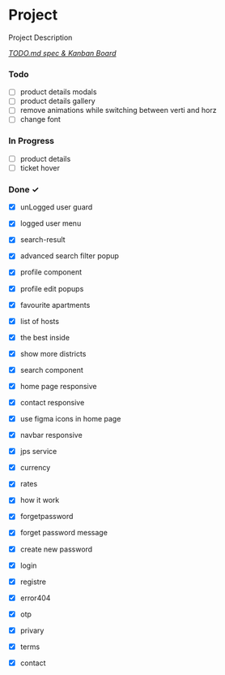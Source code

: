 # Project

Project Description

<em>[TODO.md spec & Kanban Board](https://bit.ly/3fCwKfM)</em>

### Todo

- [ ] product details modals  
- [ ] product details gallery  
- [ ] remove animations while switching between verti and horz  
- [ ] change font  

### In Progress

- [ ] product details  
- [ ] ticket hover  

### Done ✓

- [x] unLogged user guard  
- [x] logged user menu  
- [x] search-result  
- [x] advanced search filter popup  
- [x] profile component  
- [x] profile edit popups  
- [x] favourite apartments  
- [x] list of hosts  
- [x] the best inside  
- [x] show more districts  
- [x] search component  
- [x] home page responsive  
- [x] contact responsive  
- [x] use figma icons in home page  
- [x] navbar responsive  
- [x] jps service  
- [x] currency  
- [x] rates  
- [x] how it work  
- [x] forgetpassword  
- [x] forget password message  
- [x] create new password  
- [x] login  
- [x] registre  
- [x] error404  
- [x] otp  
- [x] privary  
- [x] terms  
- [x] contact  

